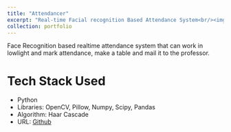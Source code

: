 ```yaml
---
title: "Attendancer"
excerpt: "Real-time Facial recognition Based Attendance System<br/><img src='/images/project 2.png'>"
collection: portfolio
---
```


Face Recognition based realtime attendance system that can work in lowlight and mark attendance, make a table and mail it to the professor.

Tech Stack Used
===
* Python
* Libraries: OpenCV, Pillow, Numpy, Scipy, Pandas
* Algorithm: Haar Cascade
* URL: <a href="https://github.com/himudigonda/attendancer" target="_blank">Github</a>
